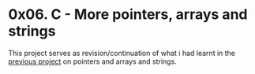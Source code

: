 # 0x06. C - More pointers, arrays and strings

This project serves as revision/continuation of what i had learnt in the [previous project](/0x05-pointers_arrays_strings) on pointers and arrays and strings. 

